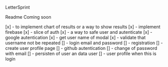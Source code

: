 LetterSprint 

Readme Coming soon 

[x] - to implement chart of results or a way to show results
[x] - implement firebase
[x] - slice of auth
[x] - a way to safe user and autenticate
[x] - google autentication
[x] - get user name of modal
[x] - validate that username not be repeated
[]  - login email and password
[]  - registration
[]  - create user profile page
[]  - github autentication
[]  - change of password with email
[]  - persisten of user an data user
[]  - user profile when this is login


